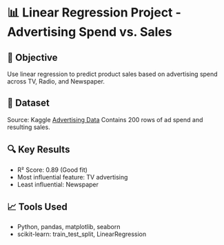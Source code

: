 # 📊 Linear Regression Project - Advertising Spend vs. Sales

## 📝 Objective
Use linear regression to predict product sales based on advertising spend across TV, Radio, and Newspaper.

## 📁 Dataset
Source: Kaggle [Advertising Data](https://www.kaggle.com/datasets/ankitkr60/advertisement-and-sales-data-for-analysis)
Contains 200 rows of ad spend and resulting sales.

## 🔍 Key Results
- R² Score: 0.89 (Good fit)
- Most influential feature: TV advertising
- Least influential: Newspaper

## 📈 Tools Used
- Python, pandas, matplotlib, seaborn
- scikit-learn: train_test_split, LinearRegression

